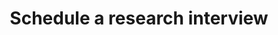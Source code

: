 ---
title: "Schedule a research interview"
hidemeta: true
description: "Use Calendly to schedule a research interview with me on Zoom."
type: "interview"
---